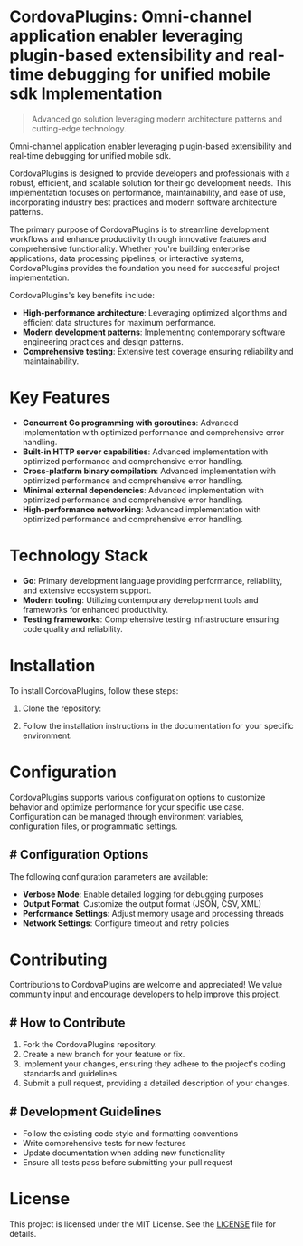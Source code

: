<!-- fallback_CordovaPlugins_20250806224851_60784 -->

# CordovaPlugins: Omni-channel application enabler leveraging plugin-based extensibility and real-time debugging for unified mobile sdk Implementation
> Advanced go solution leveraging modern architecture patterns and cutting-edge technology.

Omni-channel application enabler leveraging plugin-based extensibility and real-time debugging for unified mobile sdk.

CordovaPlugins is designed to provide developers and professionals with a robust, efficient, and scalable solution for their go development needs. This implementation focuses on performance, maintainability, and ease of use, incorporating industry best practices and modern software architecture patterns.

The primary purpose of CordovaPlugins is to streamline development workflows and enhance productivity through innovative features and comprehensive functionality. Whether you're building enterprise applications, data processing pipelines, or interactive systems, CordovaPlugins provides the foundation you need for successful project implementation.

CordovaPlugins's key benefits include:

* **High-performance architecture**: Leveraging optimized algorithms and efficient data structures for maximum performance.
* **Modern development patterns**: Implementing contemporary software engineering practices and design patterns.
* **Comprehensive testing**: Extensive test coverage ensuring reliability and maintainability.

# Key Features

* **Concurrent Go programming with goroutines**: Advanced implementation with optimized performance and comprehensive error handling.
* **Built-in HTTP server capabilities**: Advanced implementation with optimized performance and comprehensive error handling.
* **Cross-platform binary compilation**: Advanced implementation with optimized performance and comprehensive error handling.
* **Minimal external dependencies**: Advanced implementation with optimized performance and comprehensive error handling.
* **High-performance networking**: Advanced implementation with optimized performance and comprehensive error handling.

# Technology Stack

* **Go**: Primary development language providing performance, reliability, and extensive ecosystem support.
* **Modern tooling**: Utilizing contemporary development tools and frameworks for enhanced productivity.
* **Testing frameworks**: Comprehensive testing infrastructure ensuring code quality and reliability.

# Installation

To install CordovaPlugins, follow these steps:

1. Clone the repository:


2. Follow the installation instructions in the documentation for your specific environment.

# Configuration

CordovaPlugins supports various configuration options to customize behavior and optimize performance for your specific use case. Configuration can be managed through environment variables, configuration files, or programmatic settings.

## # Configuration Options

The following configuration parameters are available:

* **Verbose Mode**: Enable detailed logging for debugging purposes
* **Output Format**: Customize the output format (JSON, CSV, XML)
* **Performance Settings**: Adjust memory usage and processing threads
* **Network Settings**: Configure timeout and retry policies

# Contributing

Contributions to CordovaPlugins are welcome and appreciated! We value community input and encourage developers to help improve this project.

## # How to Contribute

1. Fork the CordovaPlugins repository.
2. Create a new branch for your feature or fix.
3. Implement your changes, ensuring they adhere to the project's coding standards and guidelines.
4. Submit a pull request, providing a detailed description of your changes.

## # Development Guidelines

* Follow the existing code style and formatting conventions
* Write comprehensive tests for new features
* Update documentation when adding new functionality
* Ensure all tests pass before submitting your pull request

# License

This project is licensed under the MIT License. See the [LICENSE](https://github.com/sandibrrm/CordovaPlugins/blob/main/LICENSE) file for details.
